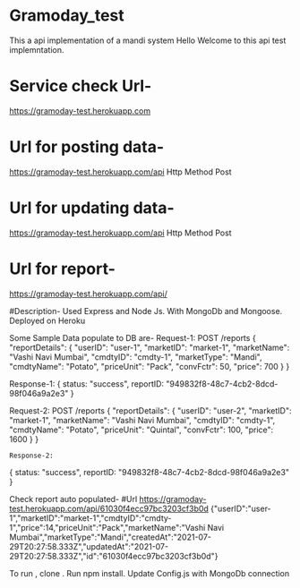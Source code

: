 # Gramoday_test
This a api implementation of a mandi system
Hello Welcome to this api test implemntation.

# Service check Url-
https://gramoday-test.herokuapp.com

# Url for posting data-
https://gramoday-test.herokuapp.com/api
Http Method Post

# Url for updating data-
https://gramoday-test.herokuapp.com/api
Http Method Post

# Url for report-
https://gramoday-test.herokuapp.com/api/<id>

#Description-
Used Express and Node Js. With MongoDb and Mongoose.
Deployed on Heroku

Some Sample Data populate to DB are-
Request-1:
POST /reports
{
  "reportDetails": {
    "userID": "user-1",
    "marketID": "market-1",
    "marketName": "Vashi Navi Mumbai",
    "cmdtyID": "cmdty-1",
    "marketType": "Mandi",
    "cmdtyName": "Potato",
    "priceUnit": "Pack",
    "convFctr": 50,
    "price": 700
  }
}

Response-1:
{
    status: "success",
    reportID: "949832f8-48c7-4cb2-8dcd-98f046a9a2e3"
}

Request-2:
POST /reports
{ 
    "reportDetails": {
      "userID": "user-2",
      "marketID": "market-1",
      "marketName": "Vashi Navi Mumbai",
      "cmdtyID": "cmdty-1",
      "cmdtyName": "Potato",
      "priceUnit": "Quintal",
      "convFctr": 100,
      "price": 1600
    }
}

    Response-2:
{
    status: "success",
    reportID: "949832f8-48c7-4cb2-8dcd-98f046a9a2e3"
}

Check report auto populated-
#Url
https://gramoday-test.herokuapp.com/api/61030f4ecc97bc3203cf3b0d
{"userID":"user-1","marketID":"market-1","cmdtyID":"cmdty-1","price":14,"priceUnit":"Pack","marketName":"Vashi Navi Mumbai","marketType":"Mandi","createdAt":"2021-07-29T20:27:58.333Z","updatedAt":"2021-07-29T20:27:58.333Z","id":"61030f4ecc97bc3203cf3b0d"}

To run , clone .
Run npm install.
Update Config.js with MongoDb connection
